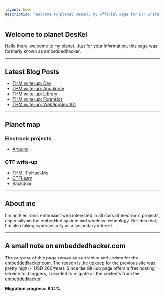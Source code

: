 ```yaml
---
layout: home
description: "Welcome to planet DesKel, my official page for CTF write-up, Electronic tutorial, review and etc."
---
```


## Welcome to planet DesKel

Hello there, welcome to my planet. Just for your information, this page was formerly known as embeddedhacker. 

---

## Latest Blog Posts
<!-- BLOG-POST-LIST:START -->
- [THM write-up: Dav](https://deskel.github.io/posts/thm/dav)
- [THM write-up: Anonforce](https://deskel.github.io/posts/thm/anonforce)
- [THM write-up: Library](https://deskel.github.io/posts/thm/library)
- [THM write-up: Forensics](https://deskel.github.io/posts/thm/forensics)
- [THM write-up: WebAppSec 101](https://deskel.github.io/posts/thm/webappsec-101)
<!-- BLOG-POST-LIST:END -->

---

## Planet map

### Electronic projects
- [Arduino](https://deskel.github.io/arduino)

### CTF write-up
- [THM, TryHackMe](https://deskel.github.io/thm)
- [CTFLearn](https://www.embeddedhacker.com)
- [Backdoor](https://www.embeddedhacker.com)

--- 

## About me

I'm an Electronic enthusiast who interested in all sorts of electronic projects, especially on the embedded system and wireless technology. Besides that, I'm also taking cybersecurity as a secondary interest.

---

## A small note on embeddedhacker.com

The purpose of this page serves as an archive and update for the embeddedhacker.com. The reason is the upkeep for the previous site was pretty high (~ USD 200/year). Since the GitHub page offers a free hosting service for bloggers, I decided to migrate all the contents from the [embeddedhacker](https://www.embeddedhacker.com). 

**Migration progress: 8.14%**

